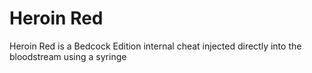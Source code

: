 # Heroin Red
Heroin Red is a Bedcock Edition internal cheat injected directly into the bloodstream using a syringe
